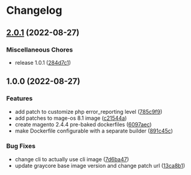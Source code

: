 # Changelog

## [2.0.1](https://github.com/damienwebdev/mageos-docker/compare/v1.0.0...v2.0.1) (2022-08-27)


### Miscellaneous Chores

* release 1.0.1 ([284d7c1](https://github.com/damienwebdev/mageos-docker/commit/284d7c14bbaf3b4d18bdd7a2147dfcc7f3f2a60c))

## 1.0.0 (2022-08-27)


### Features

* add patch to customize php error_reporting level ([785c9f9](https://github.com/damienwebdev/mageos-docker/commit/785c9f97ff1835b84b260d6cd7c5142358146c37))
* add patches to mage-os 8.1 image ([c21544a](https://github.com/damienwebdev/mageos-docker/commit/c21544afb05cba5fd5f395be0fcde2de0412ed17))
* create magento 2.4.4 pre-baked dockerfiles ([6097aec](https://github.com/damienwebdev/mageos-docker/commit/6097aece028895712b9ad5c29563cca94f060954))
* make Dockerfile configurable with a separate builder ([891c45c](https://github.com/damienwebdev/mageos-docker/commit/891c45c9610a4ad12e24cdb2f01bb9bfa69e0cdb))


### Bug Fixes

* change cli to actually use cli image ([7d6ba47](https://github.com/damienwebdev/mageos-docker/commit/7d6ba47e74a6f66b62a5893ca13fcbb607c8152c))
* update graycore base image version and change patch url ([13ca8b1](https://github.com/damienwebdev/mageos-docker/commit/13ca8b1888826814ed5dad7b22f9e68dc34058a4))
